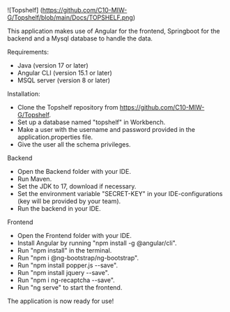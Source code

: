 ![Topshelf] (https://github.com/C10-MIW-G/Topshelf/blob/main/Docs/TOPSHELF.png)

This application makes use of Angular for the frontend, Springboot for the backend and a Mysql database to handle the data.

Requirements:
* Java (version 17 or later)
* Angular CLI (version 15.1 or later)
* MSQL server (version 8 or later)

Installation:
* Clone the Topshelf repository from https://github.com/C10-MIW-G/Topshelf.
* Set up a database named "topshelf" in Workbench.
* Make a user with the username and password provided in the application.properties file.
* Give the user all the schema privileges.

Backend
* Open the Backend folder with your IDE.
* Run Maven.
* Set the JDK to 17, download if necessary.
* Set the environment variable "SECRET-KEY" in your IDE-configurations (key will be provided by your team).
* Run the backend in your IDE.

Frontend
* Open the Frontend folder with your IDE.
* Install Angular by running "npm install -g @angular/cli".
* Run "npm install" in the terminal.
* Run "npm i @ng-bootstrap/ng-bootstrap".
* Run "npm install popper.js --save".
* Run "npm install jquery --save".
* Run "npm i ng-recaptcha --save".
* Run "ng serve" to start the frontend.

The application is now ready for use!
